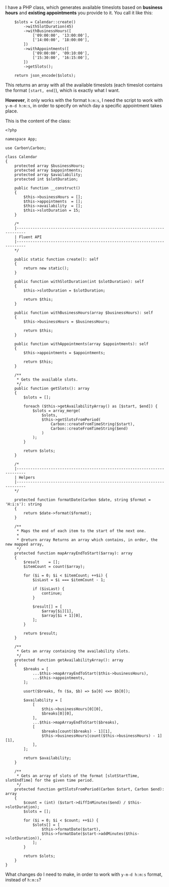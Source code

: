 I have a PHP class, which generates available timeslots based on **business hours** and **existing appointments** you provide to it. You call it like this:

```
    $slots = Calendar::create()
        ->withSlotDuration(45)
        ->withBusinessHours([
            ['09:00:00', '13:00:00'],
            ['14:00:00', '18:00:00'],
        ])
        ->withAppointments([
            ['09:00:00', '09:10:00'],
            ['15:30:00', '16:15:00'],
        ])
        ->getSlots();

    return json_encode($slots);
```

This returns an array with all the available timeslots (each timeslot contains the format `[start, end]`), which is exactly what I want.

**However**, it only works with the format `h:m:s`, I need the script to work with `y-m-d h:m:s`, in order to specify on which day a specific appointment takes place.

This is the content of the class:

    <?php
    
    namespace App;
    
    use Carbon\Carbon;
    
    class Calendar
    {
        protected array $businessHours;
        protected array $appointments;
        protected array $availability;
        protected int $slotDuration;
    
        public function __construct()
        {
            $this->businessHours = [];
            $this->appointments  = [];
            $this->availability  = [];
            $this->slotDuration = 15;
        }
    
        /*
        |--------------------------------------------------------------------------
        | Fluent API
        |--------------------------------------------------------------------------
        */
    
        public static function create(): self
        {
            return new static();
        }
    
        public function withSlotDuration(int $slotDuration): self
        {
            $this->slotDuration = $slotDuration;
    
            return $this;
        }
    
        public function withBusinessHours(array $businessHours): self
        {
            $this->businessHours = $businessHours;
    
            return $this;
        }
    
        public function withAppointments(array $appointments): self
        {
            $this->appointments = $appointments;
    
            return $this;
        }
    
        /**
         * Gets the available slots.
         */
        public function getSlots(): array
        {
            $slots = [];
    
            foreach ($this->getAvailabilityArray() as [$start, $end]) {
                $slots = array_merge(
                    $slots,
                    $this->getSlotsFromPeriod(
                        Carbon::createFromTimeString($start),
                        Carbon::createFromTimeString($end)
                    )
                );
            }
    
            return $slots;
        }
    
        /*
        |--------------------------------------------------------------------------
        | Helpers
        |--------------------------------------------------------------------------
        */
    
        protected function formatDate(Carbon $date, string $format = 'H:i:s'): string
        {
            return $date->format($format);
        }
    
        /**
         * Maps the end of each item to the start of the next one.
         *
         * @return array Returns an array which contains, in order, the new mapped array,
         */
        protected function mapArrayEndToStart($array): array
        {
            $result    = [];
            $itemCount = count($array);
    
            for ($i = 0; $i < $itemCount; ++$i) {
                $isLast = $i === $itemCount - 1;
    
                if ($isLast) {
                    continue;
                }
    
                $result[] = [
                    $array[$i][1],
                    $array[$i + 1][0],
                ];
            }
    
            return $result;
        }
    
        /**
         * Gets an array containing the availability slots.
         */
        protected function getAvailabilityArray(): array
        {
            $breaks = [
                ...$this->mapArrayEndToStart($this->businessHours),
                ...$this->appointments,
            ];
    
            usort($breaks, fn ($a, $b) => $a[0] <=> $b[0]);
    
            $availability = [
                [
                    $this->businessHours[0][0],
                    $breaks[0][0],
                ],
                ...$this->mapArrayEndToStart($breaks),
                [
                    $breaks[count($breaks) - 1][1],
                    $this->businessHours[count($this->businessHours) - 1][1],
                ],
            ];
    
            return $availability;
        }
    
        /**
         * Gets an array of slots of the format [slotStartTime, slotEndTime] for the given time period.
         */
        protected function getSlotsFromPeriod(Carbon $start, Carbon $end): array
        {
            $count = (int) ($start->diffInMinutes($end) / $this->slotDuration);
            $slots = [];
    
            for ($i = 0; $i < $count; ++$i) {
                $slots[] = [
                    $this->formatDate($start),
                    $this->formatDate($start->addMinutes($this->slotDuration)),
                ];
            }
    
            return $slots;
        }
    }

What changes do I need to make, in order to work with `y-m-d h:m:s` format, instead of `h:m:s`?
